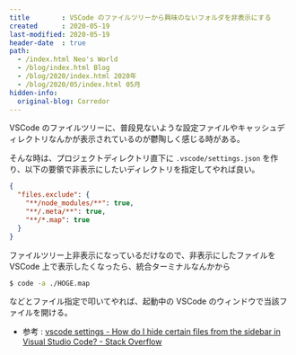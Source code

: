 ```yaml
---
title        : VSCode のファイルツリーから興味のないフォルダを非表示にする
created      : 2020-05-19
last-modified: 2020-05-19
header-date  : true
path:
  - /index.html Neo's World
  - /blog/index.html Blog
  - /blog/2020/index.html 2020年
  - /blog/2020/05/index.html 05月
hidden-info:
  original-blog: Corredor
---
```


VSCode のファイルツリーに、普段見ないような設定ファイルやキャッシュディレクトリなんかが表示されているのが鬱陶しく感じる時がある。

そんな時は、プロジェクトディレクトリ直下に `.vscode/settings.json` を作り、以下の要領で非表示にしたいディレクトリを指定してやれば良い。

```json
{
  "files.exclude": {
    "**/node_modules/**": true,
    "**/.meta/**": true,
    "**/*.map": true
  }
}
```

ファイルツリー上非表示になっているだけなので、非表示にしたファイルを VSCode 上で表示したくなったら、統合ターミナルなんかから

```bash
$ code -a ./HOGE.map
```

などとファイル指定で叩いてやれば、起動中の VSCode のウィンドウで当該ファイルを開ける。

- 参考 : [vscode settings - How do I hide certain files from the sidebar in Visual Studio Code? - Stack Overflow](https://stackoverflow.com/questions/30140112/how-do-i-hide-certain-files-from-the-sidebar-in-visual-studio-code)
